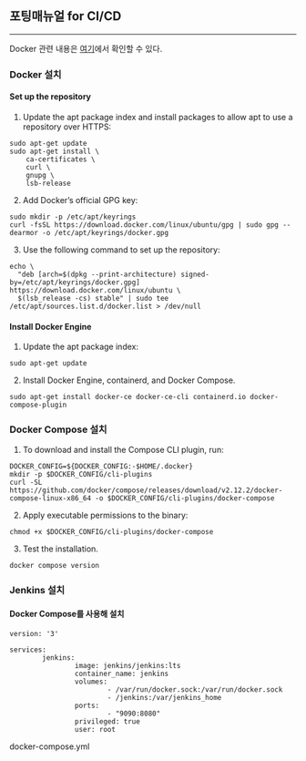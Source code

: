 ## 포팅매뉴얼 for CI/CD

<hr/>

Docker 관련 내용은 [여기](https://docs.docker.com/engine/install/ubuntu)에서 확인할 수 있다.

### Docker 설치

#### Set up the repository

1. Update the apt package index and install packages to allow apt to use a repository over HTTPS:

```
sudo apt-get update
sudo apt-get install \
    ca-certificates \
    curl \
    gnupg \
    lsb-release
```

2. Add Docker’s official GPG key:

```
sudo mkdir -p /etc/apt/keyrings
curl -fsSL https://download.docker.com/linux/ubuntu/gpg | sudo gpg --dearmor -o /etc/apt/keyrings/docker.gpg
```

3. Use the following command to set up the repository:

```
echo \
  "deb [arch=$(dpkg --print-architecture) signed-by=/etc/apt/keyrings/docker.gpg] https://download.docker.com/linux/ubuntu \
  $(lsb_release -cs) stable" | sudo tee /etc/apt/sources.list.d/docker.list > /dev/null
```

#### Install Docker Engine

1. Update the apt package index:

```
sudo apt-get update
```

2. Install Docker Engine, containerd, and Docker Compose.

```
sudo apt-get install docker-ce docker-ce-cli containerd.io docker-compose-plugin
```

### Docker Compose 설치

1. To download and install the Compose CLI plugin, run:

```
DOCKER_CONFIG=${DOCKER_CONFIG:-$HOME/.docker}
mkdir -p $DOCKER_CONFIG/cli-plugins
curl -SL https://github.com/docker/compose/releases/download/v2.12.2/docker-compose-linux-x86_64 -o $DOCKER_CONFIG/cli-plugins/docker-compose
```

2. Apply executable permissions to the binary:

```
chmod +x $DOCKER_CONFIG/cli-plugins/docker-compose
```

3. Test the installation.

```
docker compose version
```

### Jenkins 설치

#### Docker Compose를 사용해 설치

```
version: '3'

services:
        jenkins:
                image: jenkins/jenkins:lts
                container_name: jenkins
                volumes:
                        - /var/run/docker.sock:/var/run/docker.sock
                        - /jenkins:/var/jenkins_home
                ports:
                        - "9090:8080"
                privileged: true
                user: root
```

docker-compose.yml
